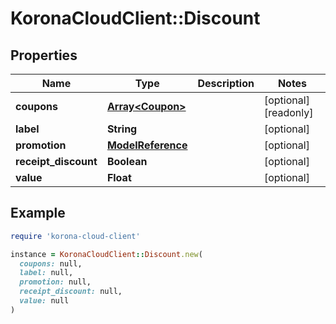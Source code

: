 # KoronaCloudClient::Discount

## Properties

| Name | Type | Description | Notes |
| ---- | ---- | ----------- | ----- |
| **coupons** | [**Array&lt;Coupon&gt;**](Coupon.md) |  | [optional][readonly] |
| **label** | **String** |  | [optional] |
| **promotion** | [**ModelReference**](ModelReference.md) |  | [optional] |
| **receipt_discount** | **Boolean** |  | [optional] |
| **value** | **Float** |  | [optional] |

## Example

```ruby
require 'korona-cloud-client'

instance = KoronaCloudClient::Discount.new(
  coupons: null,
  label: null,
  promotion: null,
  receipt_discount: null,
  value: null
)
```

